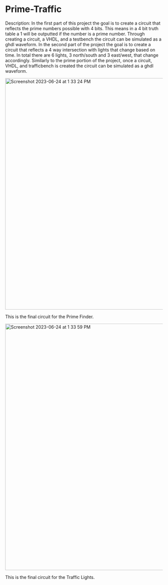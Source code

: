 # Prime-Traffic

Description:
In the first part of this project the goal is to create a circuit that reflects the prime numbers possible with 4 bits. This means in a 4 bit truth table a 1 will be outputted if the number is a prime number. Through creating a circuit, a VHDL, and a testbench the circuit can be simulated as a ghdl waveform. In the second part of the project the goal is to create a circuit that reflects a 4 way intersection with lights that change based on time. In total there are 6 lights, 3 north/south and 3 east/west, that change accordingly. Similarly to the prime portion of the project, once a circuit, VHDL, and trafficbench is created the circuit can be simulated as a ghdl waveform.

<img width="738" alt="Screenshot 2023-06-24 at 1 33 24 PM" src="https://github.com/hannahsoria/Prime-Traffic/assets/113323340/92c0c2f5-c930-4a20-8d46-00ab0b3de16a">

This is the final circuit for the Prime Finder.

<img width="786" alt="Screenshot 2023-06-24 at 1 33 59 PM" src="https://github.com/hannahsoria/Prime-Traffic/assets/113323340/58a367ab-32c8-4220-a1e3-8441aee0bb04">

This is the final circuit for the Traffic Lights.

